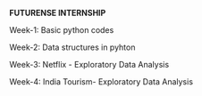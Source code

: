 **FUTURENSE INTERNSHIP**

Week-1:
Basic python codes

Week-2:
Data structures in pyhton

Week-3:
Netflix - Exploratory Data Analysis 

Week-4:
India Tourism- Exploratory Data Analysis 
